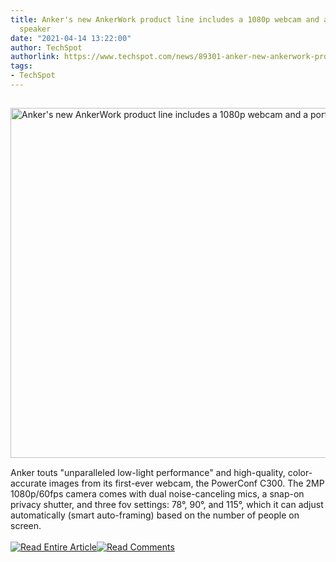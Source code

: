 ```yaml
---
title: Anker's new AnkerWork product line includes a 1080p webcam and a portable conference
  speaker
date: "2021-04-14 13:22:00"
author: TechSpot
authorlink: https://www.techspot.com/news/89301-anker-new-ankerwork-product-line-includes-1080p-webcam.html
tags:
- TechSpot
---
```

<a href="https://www.techspot.com/news/89301-anker-new-ankerwork-product-line-includes-1080p-webcam.html" target="_blank"><img src="https://static.techspot.com/images2/news/ts3_thumbs/2021/04/2021-04-14-ts3_thumbs-7b5.jpg" width="800" height="560" style="padding: 15px 0" title="Anker's new AnkerWork product line includes a 1080p webcam and a portable conference speaker" /></a><br />Anker touts "unparalleled low-light performance" and high-quality, color-accurate images from its first-ever webcam, the PowerConf C300. The 2MP 1080p/60fps camera comes with dual noise-canceling mics, a snap-on privacy shutter, and three fov settings: 78°, 90°, and 115°, which it can adjust automatically (smart auto-framing) based on the number of people on screen.<br /><br /><a href="https://www.techspot.com/news/89301-anker-new-ankerwork-product-line-includes-1080p-webcam.html"><img src="https://static.techspot.com/images/rss/rss_buttons_01.png" border="0" alt="Read Entire Article" /></a><a href="https://www.techspot.com/news/89301-anker-new-ankerwork-product-line-includes-1080p-webcam.html#comments"><img src="https://static.techspot.com/images/rss/rss_buttons_02.png" border="0" alt="Read Comments" /></a><br /><br />